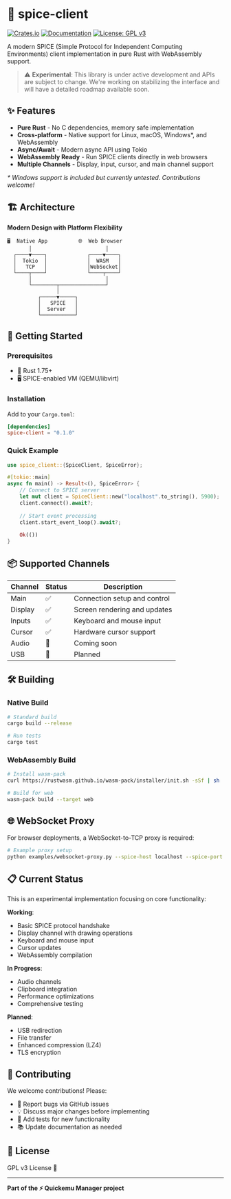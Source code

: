 # 🚀 spice-client

[![Crates.io](https://img.shields.io/crates/v/spice-client.svg)](https://crates.io/crates/spice-client)
[![Documentation](https://docs.rs/spice-client/badge.svg)](https://docs.rs/spice-client)
[![License: GPL v3](https://img.shields.io/badge/License-GPLv3-blue.svg)](https://www.gnu.org/licenses/gpl-3.0)

A modern SPICE (Simple Protocol for Independent Computing Environments) client implementation in pure Rust with WebAssembly support.

> ⚠️ **Experimental**: This library is under active development and APIs are subject to change. We're working on stabilizing the interface and will have a detailed roadmap available soon.

## ✨ Features

- **Pure Rust** - No C dependencies, memory safe implementation
- **Cross-platform** - Native support for Linux, macOS, Windows*, and WebAssembly
- **Async/Await** - Modern async API using Tokio
- **WebAssembly Ready** - Run SPICE clients directly in web browsers
- **Multiple Channels** - Display, input, cursor, and main channel support

*\* Windows support is included but currently untested. Contributions welcome!*

## 🏗️ Architecture

**Modern Design with Platform Flexibility**

```
🖥️  Native App          🌐  Web Browser
       │                        │
  ┌────▼────┐             ┌────▼────┐
  │  Tokio  │             │  WASM   │
  │   TCP   │             │WebSocket│
  └────┬────┘             └────┬────┘
       │                        │
       └────────┬───────────────┘
                │
          ┌─────▼─────┐
          │   SPICE   │
          │  Server   │
          └───────────┘
```

## 🚀 Getting Started

### Prerequisites
- 🦀 Rust 1.75+
- 🖥️ SPICE-enabled VM (QEMU/libvirt)

### Installation

Add to your `Cargo.toml`:

```toml
[dependencies]
spice-client = "0.1.0"
```

### Quick Example

```rust
use spice_client::{SpiceClient, SpiceError};

#[tokio::main]
async fn main() -> Result<(), SpiceError> {
    // Connect to SPICE server
    let mut client = SpiceClient::new("localhost".to_string(), 5900);
    client.connect().await?;
    
    // Start event processing
    client.start_event_loop().await?;
    
    Ok(())
}
```

## 📦 Supported Channels

| Channel | Status | Description |
|---------|--------|-------------|
| Main | ✅ | Connection setup and control |
| Display | ✅ | Screen rendering and updates |
| Inputs | ✅ | Keyboard and mouse input |
| Cursor | ✅ | Hardware cursor support |
| Audio | 🚧 | Coming soon |
| USB | 🚧 | Planned |

## 🛠️ Building

### Native Build

```bash
# Standard build
cargo build --release

# Run tests
cargo test
```

### WebAssembly Build

```bash
# Install wasm-pack
curl https://rustwasm.github.io/wasm-pack/installer/init.sh -sSf | sh

# Build for web
wasm-pack build --target web
```

## 🌐 WebSocket Proxy

For browser deployments, a WebSocket-to-TCP proxy is required:

```bash
# Example proxy setup
python examples/websocket-proxy.py --spice-host localhost --spice-port 5900
```

## 📋 Current Status

This is an experimental implementation focusing on core functionality:

**Working**:
- Basic SPICE protocol handshake
- Display channel with drawing operations
- Keyboard and mouse input
- Cursor updates
- WebAssembly compilation

**In Progress**:
- Audio channels
- Clipboard integration
- Performance optimizations
- Comprehensive testing

**Planned**:
- USB redirection
- File transfer
- Enhanced compression (LZ4)
- TLS encryption

## 🤝 Contributing

We welcome contributions! Please:
- 🐛 Report bugs via GitHub issues
- 💡 Discuss major changes before implementing
- 🧪 Add tests for new functionality
- 📚 Update documentation as needed

## 📜 License

GPL v3 License 🎉

---

**Part of the ⚡ Quickemu Manager project**